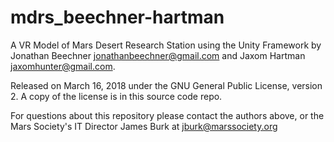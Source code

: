 # mdrs_beechner-hartman
A VR Model of Mars Desert Research Station using the Unity Framework by Jonathan Beechner <jonathanbeechner@gmail.com> and Jaxom Hartman <jaxomhunter@gmail.com>.

Released on March 16, 2018 under the GNU General Public License, version 2.  A copy of the license is in this source code repo.

For questions about this repository please contact the authors above, or the Mars Society's IT Director James Burk at <jburk@marssociety.org>
